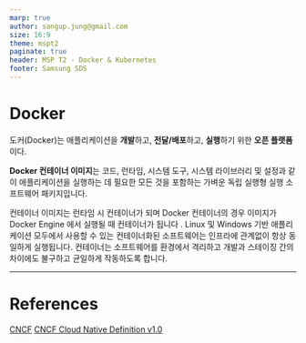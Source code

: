 ```yaml
---
marp: true
author: sangup.jung@gmail.com
size: 16:9
theme: mspt2
paginate: true
header: MSP T2 - Docker & Kubernetes
footer: Samsung SDS
---
```





# Docker

도커(Docker)는 애플리케이션을 **개발**하고, **전달/배포**하고, **실행**하기 위한 **오픈 플랫폼**이다.

**Docker 컨테이너 이미지**는 코드, 런타임, 시스템 도구, 시스템 라이브러리 및 설정과 같이 애플리케이션을 실행하는 데 필요한 모든 것을 포함하는 가벼운 독립 실행형 실행 소프트웨어 패키지입니다.

컨테이너 이미지는 런타임 시 컨테이너가 되며 Docker 컨테이너의 경우 이미지가 Docker Engine 에서 실행될 때 컨테이너가 됩니다 . Linux 및 Windows 기반 애플리케이션 모두에서 사용할 수 있는 컨테이너화된 소프트웨어는 인프라에 관계없이 항상 동일하게 실행됩니다. 컨테이너는 소프트웨어를 환경에서 격리하고 개발과 스테이징 간의 차이에도 불구하고 균일하게 작동하도록 합니다.


---

# References

[CNCF](https://cncf.io)
[CNCF Cloud Native Definition v1.0](https://github.com/cncf/toc/blob/main/DEFINITION.md)